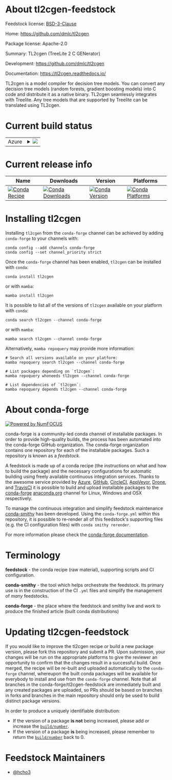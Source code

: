 About tl2cgen-feedstock
=======================

Feedstock license: [BSD-3-Clause](https://github.com/conda-forge/tl2cgen-feedstock/blob/main/LICENSE.txt)

Home: https://github.com/dmlc/tl2cgen

Package license: Apache-2.0

Summary: TL2cgen (TreeLite 2 C GENerator)

Development: https://github.com/dmlc/tl2cgen

Documentation: https://tl2cgen.readthedocs.io/

TL2cgen is a model compiler for decision tree models.
You can convert any decision tree models (random forests,
gradient boosting models) into C code and distribute it
as a native binary. TL2cgen seamlessly integrates with Treelite.
Any tree models that are supported by Treelite can be
translated using TL2cgen.


Current build status
====================


<table>
    
  <tr>
    <td>Azure</td>
    <td>
      <details>
        <summary>
          <a href="https://dev.azure.com/conda-forge/feedstock-builds/_build/latest?definitionId=19369&branchName=main">
            <img src="https://dev.azure.com/conda-forge/feedstock-builds/_apis/build/status/tl2cgen-feedstock?branchName=main">
          </a>
        </summary>
        <table>
          <thead><tr><th>Variant</th><th>Status</th></tr></thead>
          <tbody><tr>
              <td>linux_64_python3.10.____cpython</td>
              <td>
                <a href="https://dev.azure.com/conda-forge/feedstock-builds/_build/latest?definitionId=19369&branchName=main">
                  <img src="https://dev.azure.com/conda-forge/feedstock-builds/_apis/build/status/tl2cgen-feedstock?branchName=main&jobName=linux&configuration=linux%20linux_64_python3.10.____cpython" alt="variant">
                </a>
              </td>
            </tr><tr>
              <td>linux_64_python3.11.____cpython</td>
              <td>
                <a href="https://dev.azure.com/conda-forge/feedstock-builds/_build/latest?definitionId=19369&branchName=main">
                  <img src="https://dev.azure.com/conda-forge/feedstock-builds/_apis/build/status/tl2cgen-feedstock?branchName=main&jobName=linux&configuration=linux%20linux_64_python3.11.____cpython" alt="variant">
                </a>
              </td>
            </tr><tr>
              <td>linux_64_python3.8.____cpython</td>
              <td>
                <a href="https://dev.azure.com/conda-forge/feedstock-builds/_build/latest?definitionId=19369&branchName=main">
                  <img src="https://dev.azure.com/conda-forge/feedstock-builds/_apis/build/status/tl2cgen-feedstock?branchName=main&jobName=linux&configuration=linux%20linux_64_python3.8.____cpython" alt="variant">
                </a>
              </td>
            </tr><tr>
              <td>linux_64_python3.9.____73_pypy</td>
              <td>
                <a href="https://dev.azure.com/conda-forge/feedstock-builds/_build/latest?definitionId=19369&branchName=main">
                  <img src="https://dev.azure.com/conda-forge/feedstock-builds/_apis/build/status/tl2cgen-feedstock?branchName=main&jobName=linux&configuration=linux%20linux_64_python3.9.____73_pypy" alt="variant">
                </a>
              </td>
            </tr><tr>
              <td>linux_64_python3.9.____cpython</td>
              <td>
                <a href="https://dev.azure.com/conda-forge/feedstock-builds/_build/latest?definitionId=19369&branchName=main">
                  <img src="https://dev.azure.com/conda-forge/feedstock-builds/_apis/build/status/tl2cgen-feedstock?branchName=main&jobName=linux&configuration=linux%20linux_64_python3.9.____cpython" alt="variant">
                </a>
              </td>
            </tr><tr>
              <td>osx_64_python3.10.____cpython</td>
              <td>
                <a href="https://dev.azure.com/conda-forge/feedstock-builds/_build/latest?definitionId=19369&branchName=main">
                  <img src="https://dev.azure.com/conda-forge/feedstock-builds/_apis/build/status/tl2cgen-feedstock?branchName=main&jobName=osx&configuration=osx%20osx_64_python3.10.____cpython" alt="variant">
                </a>
              </td>
            </tr><tr>
              <td>osx_64_python3.11.____cpython</td>
              <td>
                <a href="https://dev.azure.com/conda-forge/feedstock-builds/_build/latest?definitionId=19369&branchName=main">
                  <img src="https://dev.azure.com/conda-forge/feedstock-builds/_apis/build/status/tl2cgen-feedstock?branchName=main&jobName=osx&configuration=osx%20osx_64_python3.11.____cpython" alt="variant">
                </a>
              </td>
            </tr><tr>
              <td>osx_64_python3.8.____cpython</td>
              <td>
                <a href="https://dev.azure.com/conda-forge/feedstock-builds/_build/latest?definitionId=19369&branchName=main">
                  <img src="https://dev.azure.com/conda-forge/feedstock-builds/_apis/build/status/tl2cgen-feedstock?branchName=main&jobName=osx&configuration=osx%20osx_64_python3.8.____cpython" alt="variant">
                </a>
              </td>
            </tr><tr>
              <td>osx_64_python3.9.____73_pypy</td>
              <td>
                <a href="https://dev.azure.com/conda-forge/feedstock-builds/_build/latest?definitionId=19369&branchName=main">
                  <img src="https://dev.azure.com/conda-forge/feedstock-builds/_apis/build/status/tl2cgen-feedstock?branchName=main&jobName=osx&configuration=osx%20osx_64_python3.9.____73_pypy" alt="variant">
                </a>
              </td>
            </tr><tr>
              <td>osx_64_python3.9.____cpython</td>
              <td>
                <a href="https://dev.azure.com/conda-forge/feedstock-builds/_build/latest?definitionId=19369&branchName=main">
                  <img src="https://dev.azure.com/conda-forge/feedstock-builds/_apis/build/status/tl2cgen-feedstock?branchName=main&jobName=osx&configuration=osx%20osx_64_python3.9.____cpython" alt="variant">
                </a>
              </td>
            </tr>
          </tbody>
        </table>
      </details>
    </td>
  </tr>
</table>

Current release info
====================

| Name | Downloads | Version | Platforms |
| --- | --- | --- | --- |
| [![Conda Recipe](https://img.shields.io/badge/recipe-tl2cgen-green.svg)](https://anaconda.org/conda-forge/tl2cgen) | [![Conda Downloads](https://img.shields.io/conda/dn/conda-forge/tl2cgen.svg)](https://anaconda.org/conda-forge/tl2cgen) | [![Conda Version](https://img.shields.io/conda/vn/conda-forge/tl2cgen.svg)](https://anaconda.org/conda-forge/tl2cgen) | [![Conda Platforms](https://img.shields.io/conda/pn/conda-forge/tl2cgen.svg)](https://anaconda.org/conda-forge/tl2cgen) |

Installing tl2cgen
==================

Installing `tl2cgen` from the `conda-forge` channel can be achieved by adding `conda-forge` to your channels with:

```
conda config --add channels conda-forge
conda config --set channel_priority strict
```

Once the `conda-forge` channel has been enabled, `tl2cgen` can be installed with `conda`:

```
conda install tl2cgen
```

or with `mamba`:

```
mamba install tl2cgen
```

It is possible to list all of the versions of `tl2cgen` available on your platform with `conda`:

```
conda search tl2cgen --channel conda-forge
```

or with `mamba`:

```
mamba search tl2cgen --channel conda-forge
```

Alternatively, `mamba repoquery` may provide more information:

```
# Search all versions available on your platform:
mamba repoquery search tl2cgen --channel conda-forge

# List packages depending on `tl2cgen`:
mamba repoquery whoneeds tl2cgen --channel conda-forge

# List dependencies of `tl2cgen`:
mamba repoquery depends tl2cgen --channel conda-forge
```


About conda-forge
=================

[![Powered by
NumFOCUS](https://img.shields.io/badge/powered%20by-NumFOCUS-orange.svg?style=flat&colorA=E1523D&colorB=007D8A)](https://numfocus.org)

conda-forge is a community-led conda channel of installable packages.
In order to provide high-quality builds, the process has been automated into the
conda-forge GitHub organization. The conda-forge organization contains one repository
for each of the installable packages. Such a repository is known as a *feedstock*.

A feedstock is made up of a conda recipe (the instructions on what and how to build
the package) and the necessary configurations for automatic building using freely
available continuous integration services. Thanks to the awesome service provided by
[Azure](https://azure.microsoft.com/en-us/services/devops/), [GitHub](https://github.com/),
[CircleCI](https://circleci.com/), [AppVeyor](https://www.appveyor.com/),
[Drone](https://cloud.drone.io/welcome), and [TravisCI](https://travis-ci.com/)
it is possible to build and upload installable packages to the
[conda-forge](https://anaconda.org/conda-forge) [anaconda.org](https://anaconda.org/)
channel for Linux, Windows and OSX respectively.

To manage the continuous integration and simplify feedstock maintenance
[conda-smithy](https://github.com/conda-forge/conda-smithy) has been developed.
Using the ``conda-forge.yml`` within this repository, it is possible to re-render all of
this feedstock's supporting files (e.g. the CI configuration files) with ``conda smithy rerender``.

For more information please check the [conda-forge documentation](https://conda-forge.org/docs/).

Terminology
===========

**feedstock** - the conda recipe (raw material), supporting scripts and CI configuration.

**conda-smithy** - the tool which helps orchestrate the feedstock.
                   Its primary use is in the construction of the CI ``.yml`` files
                   and simplify the management of *many* feedstocks.

**conda-forge** - the place where the feedstock and smithy live and work to
                  produce the finished article (built conda distributions)


Updating tl2cgen-feedstock
==========================

If you would like to improve the tl2cgen recipe or build a new
package version, please fork this repository and submit a PR. Upon submission,
your changes will be run on the appropriate platforms to give the reviewer an
opportunity to confirm that the changes result in a successful build. Once
merged, the recipe will be re-built and uploaded automatically to the
`conda-forge` channel, whereupon the built conda packages will be available for
everybody to install and use from the `conda-forge` channel.
Note that all branches in the conda-forge/tl2cgen-feedstock are
immediately built and any created packages are uploaded, so PRs should be based
on branches in forks and branches in the main repository should only be used to
build distinct package versions.

In order to produce a uniquely identifiable distribution:
 * If the version of a package **is not** being increased, please add or increase
   the [``build/number``](https://docs.conda.io/projects/conda-build/en/latest/resources/define-metadata.html#build-number-and-string).
 * If the version of a package **is** being increased, please remember to return
   the [``build/number``](https://docs.conda.io/projects/conda-build/en/latest/resources/define-metadata.html#build-number-and-string)
   back to 0.

Feedstock Maintainers
=====================

* [@hcho3](https://github.com/hcho3/)

